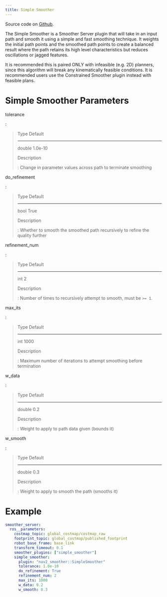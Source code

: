 ```yaml
---
title: Simple Smoother
---
```


Source code on [Github](https://github.com/ros-planning/navigation2/tree/main/nav2_smoother).

The Simple Smoother is a Smoother Server plugin that will take in an input path and smooth it using a simple and fast smoothing technique. It weights the initial path points and the smoothed path points to create a balanced result where the path retains its high level characteristics but reduces oscillations or jagged features.

It is recommended this is paired ONLY with infeasible (e.g. 2D) planners, since this algorithm will break any kinematically feasible conditions. It is recommended users use the Constrained Smoother plugin instead with feasible plans.

# Simple Smoother Parameters

tolerance

:   

>   Type     Default
>   -------- ---------
>   double   1.0e-10
>
> Description
>
> :   Change in parameter values across path to terminate smoothing

do_refinement

:   

>   Type   Default
>   ------ ---------
>   bool   True
>
> Description
>
> :   Whether to smooth the smoothed path recursively to refine the quality further

refinement_num

:   

>   Type   Default
>   ------ ---------
>   int    2
>
> Description
>
> :   Number of times to recursively attempt to smooth, must be `>= 1`.

max_its

:   

>   Type   Default
>   ------ ---------
>   int    1000
>
> Description
>
> :   Maximum number of iterations to attempt smoothing before termination

w_data

:   

>   Type     Default
>   -------- ---------
>   double   0.2
>
> Description
>
> :   Weight to apply to path data given (bounds it)

w_smooth

:   

>   Type     Default
>   -------- ---------
>   double   0.3
>
> Description
>
> :   Weight to apply to smooth the path (smooths it)

# Example

``` yaml
smoother_server:
  ros__parameters:
    costmap_topic: global_costmap/costmap_raw
    footprint_topic: global_costmap/published_footprint
    robot_base_frame: base_link
    transform_timeout: 0.1
    smoother_plugins: ["simple_smoother"]
    simple_smoother:
      plugin: "nav2_smoother::SimpleSmoother"
      tolerance: 1.0e-10
      do_refinement: True
      refinement_num: 2
      max_its: 1000
      w_data: 0.2
      w_smooth: 0.3
```
